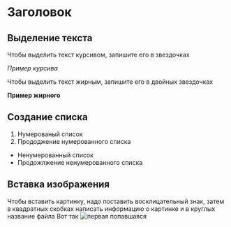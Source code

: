 # Заголовок 

## Выделение текста

Чтобы выделить текст курсивом, запишите его в звездочках

*Пример курсива*


Чтобы выделить текст жирным, запишите его в двойных звездочках

**Пример жирного**

## Создание списка

1. Нумерованый список
2. Прододжение нумерованного списка

* Ненумерованный список
* Продожлжение ненумерованного списка

## Вставка изображения
 Чтобы вставить картинку, надо поставить восклицательный знак, затем в квадратных скобках написать информацию о картинке и в круглых название файла Вот так ![первая попавшаяся](justimage.JPG)
 